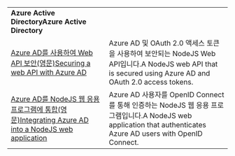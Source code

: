 | | |
|---|---|
| <span data-ttu-id="1329b-101">**Azure Active Directory**</span><span class="sxs-lookup"><span data-stu-id="1329b-101">**Azure Active Directory**</span></span> ||
| [<span data-ttu-id="1329b-102">Azure AD를 사용하여 Web API 보안(영문)</span><span class="sxs-lookup"><span data-stu-id="1329b-102">Securing a web API with Azure AD</span></span>](https://azure.microsoft.com/resources/samples/active-directory-node-webapi/) | <span data-ttu-id="1329b-103">Azure AD 및 OAuth 2.0 액세스 토큰을 사용하여 보안되는 NodeJS Web API입니다.</span><span class="sxs-lookup"><span data-stu-id="1329b-103">A NodeJS web API that is secured using Azure AD and OAuth 2.0 access tokens.</span></span> |
| [<span data-ttu-id="1329b-104">Azure AD를 NodeJS 웹 응용 프로그램에 통합(영문)</span><span class="sxs-lookup"><span data-stu-id="1329b-104">Integrating Azure AD into a NodeJS web application</span></span>](https://azure.microsoft.com/resources/samples/active-directory-node-webapp-openidconnect/) | <span data-ttu-id="1329b-105">Azure AD 사용자를 OpenID Connect를 통해 인증하는 NodeJS 웹 응용 프로그램입니다.</span><span class="sxs-lookup"><span data-stu-id="1329b-105">A NodeJS web application that authenticates Azure AD users with OpenID Connect.</span></span> |
